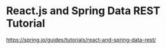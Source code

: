React.js and Spring Data REST Tutorial
======================================

https://spring.io/guides/tutorials/react-and-spring-data-rest/

